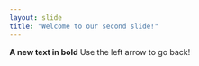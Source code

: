 ```yaml
---
layout: slide
title: "Welcome to our second slide!"
---
```

**A new text in bold**
Use the left arrow to go back!